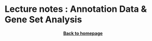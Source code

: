 # Lecture notes : Annotation Data & Gene Set Analysis

<object data="../5.Overrepresentation_Analysis/lecture_annotation_pathways.pdf" width="950" height="1000" type='application/pdf'></object>

<p align="center"><b><a class="btn" href="https://genomicsaotearoa.github.io/RNA-seq-workshop/" style="background: var(--bs-dark);font-weight:bold">Back to homepage</a></b></p>